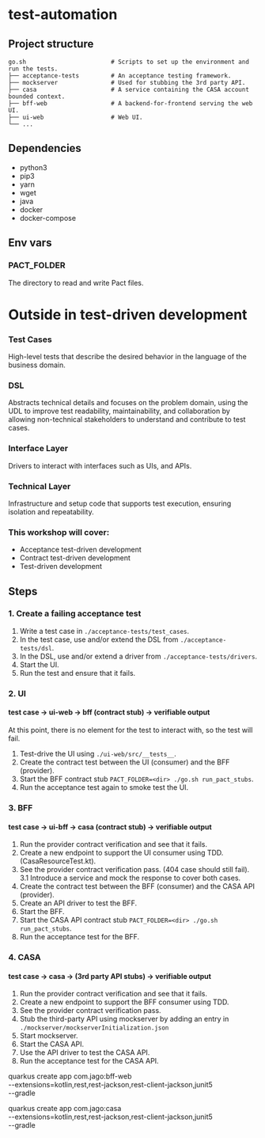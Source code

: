 # test-automation


## Project structure

    go.sh                        # Scripts to set up the environment and run the tests.
    ├── acceptance-tests         # An acceptance testing framework.
    ├── mockserver               # Used for stubbing the 3rd party API.
    ├── casa                     # A service containing the CASA account bounded context.
    ├── bff-web                  # A backend-for-frontend serving the web UI.
    ├── ui-web                   # Web UI.
    └── ...

## Dependencies

- python3
- pip3
- yarn
- wget
- java
- docker
- docker-compose

## Env vars

### PACT_FOLDER
The directory to read and write Pact files.

# Outside in test-driven development

### Test Cases
High-level tests that describe the desired behavior in the language of the business domain.

### DSL
Abstracts technical details and focuses on the problem domain, using the UDL to improve test readability, maintainability, and collaboration by allowing non-technical stakeholders to understand and contribute to test cases.

### Interface Layer 
Drivers to interact with interfaces such as UIs, and APIs.

### Technical Layer
Infrastructure and setup code that supports test execution, ensuring isolation and repeatability.

### This workshop will cover:
- Acceptance test-driven development
- Contract test-driven development
- Test-driven development

## Steps

### 1. Create a failing acceptance test

1. Write a test case in `./acceptance-tests/test_cases`.
2. In the test case, use and/or extend the DSL from `./acceptance-tests/dsl`.
3. In the DSL, use and/or extend a driver from `./acceptance-tests/drivers`.
4. Start the UI.
5. Run the test and ensure that it fails.

### 2. UI

#### test case -> ui-web -> bff (contract stub) -> verifiable output

At this point, there is no element for the test to interact with, so the test will fail.

1. Test-drive the UI using `./ui-web/src/__tests__`.
2. Create the contract test between the UI (consumer) and the BFF (provider).
3. Start the BFF contract stub `PACT_FOLDER=<dir> ./go.sh run_pact_stubs`.
4. Run the acceptance test again to smoke test the UI.

### 3. BFF

#### test case -> ui-bff -> casa (contract stub) -> verifiable output

1. Run the provider contract verification and see that it fails.
2. Create a new endpoint to support the UI consumer using TDD. (CasaResourceTest.kt).
3. See the provider contract verification pass. (404 case should still fail).
    3.1 Introduce a service and mock the response to cover both cases.
4. Create the contract test between the BFF (consumer) and the CASA API (provider).
5. Create an API driver to test the BFF.
6. Start the BFF.
7. Start the CASA API contract stub `PACT_FOLDER=<dir> ./go.sh run_pact_stubs`.
8. Run the acceptance test for the BFF.

### 4. CASA

#### test case -> casa -> (3rd party API stubs) -> verifiable output

1. Run the provider contract verification and see that it fails.
2. Create a new endpoint to support the BFF consumer using TDD.
3. See the provider contract verification pass.
4. Stub the third-party API using mockserver by adding an entry in `./mockserver/mockserverInitialization.json`
5. Start mockserver.
6. Start the CASA API.
7. Use the API driver to test the CASA API.
8. Run the acceptance test for the CASA API.




quarkus create app com.jago:bff-web \
  --extensions=kotlin,rest,rest-jackson,rest-client-jackson,junit5 \
  --gradle

quarkus create app com.jago:casa \
  --extensions=kotlin,rest,rest-jackson,rest-client-jackson,junit5 \
  --gradle
